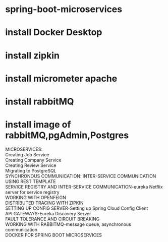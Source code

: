 # spring-boot-microservices
<h1>install Docker Desktop</h1>
<h1>install zipkin</h1>
<h1>install micrometer apache </h1>
<h1>install rabbitMQ</h1>
<h1>install image of rabbitMQ,pgAdmin,Postgres </h1>





MICROSERVICES:<br>
Creating Job Service<br>
Creating Company Service<br>
Creating Review Service<br>
Migrating to PostgreSQL<br>
SYNCHRONOUS COMMUNICATION: INTER-SERVICE COMMUNICATION USING REST TEMPLATE<br>
SERVICE REGISTRY AND INTER-SERVICE COMMUNICATION-eureka Netflix server for service registry<br>
WORKING WITH OPENFEIGN<br>
DISTRIBUTED TRACING WITH ZIPKIN<br>
SETTING UP CONFIG SERVER-Setting up Spring Cloud Config Client<br>
API GATEWAYS-Eureka Discovery Server<br>
FAULT TOLERANCE AND CIRCUIT BREAKING<br>
WORKING WITH RABBITMQ-message queue, asynchronous communication<br>
DOCKER FOR SPRING BOOT MICROSERVICES<br>

